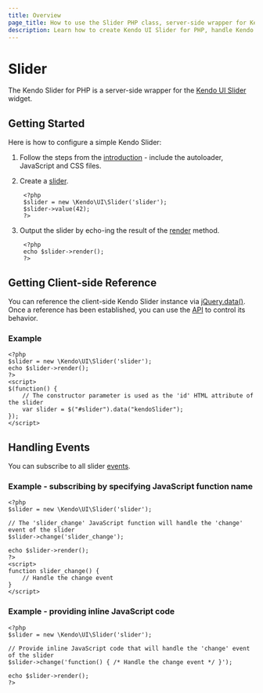```yaml
---
title: Overview
page_title: How to use the Slider PHP class, server-side wrapper for Kendo UI Slider widget
description: Learn how to create Kendo UI Slider for PHP, handle Kendo UI Slider Events, access an existing Slider.
---
```


# Slider

The Kendo Slider for PHP is a server-side wrapper for the [Kendo UI Slider](/api/web/slider) widget.

## Getting Started

Here is how to configure a simple Kendo Slider:

1. Follow the steps from the [introduction](/using-kendo-with/php/introduction) - include the autoloader, JavaScript and CSS files.
1. Create a [slider](/api/wrappers/php/Kendo/UI/Slider).

        <?php
        $slider = new \Kendo\UI\Slider('slider');
        $slider->value(42);
        ?>

1. Output the slider by echo-ing the result of the [render](/api/wrappers/php/Kendo/UI/Widget#render) method.

        <?php
        echo $slider->render();
        ?>

## Getting Client-side Reference

You can reference the client-side Kendo Slider instance via [jQuery.data()](http://api.jquery.com/jQuery.data/).
Once a reference has been established, you can use the [API](/api/web/slider#methods) to control its behavior.

### Example

    <?php
    $slider = new \Kendo\UI\Slider('slider');
    echo $slider->render();
    ?>
    <script>
    $(function() {
        // The constructor parameter is used as the 'id' HTML attribute of the slider
        var slider = $("#slider").data("kendoSlider");
    });
    </script>

## Handling Events

You can subscribe to all slider [events](/api/web/slider#events).

### Example - subscribing by specifying JavaScript function name

    <?php
    $slider = new \Kendo\UI\Slider('slider');

    // The 'slider_change' JavaScript function will handle the 'change' event of the slider
    $slider->change('slider_change');

    echo $slider->render();
    ?>
    <script>
    function slider_change() {
        // Handle the change event
    }
    </script>

### Example - providing inline JavaScript code

    <?php
    $slider = new \Kendo\UI\Slider('slider');

    // Provide inline JavaScript code that will handle the 'change' event of the slider
    $slider->change('function() { /* Handle the change event */ }');

    echo $slider->render();
    ?>
